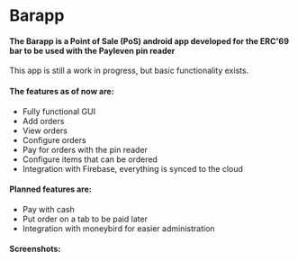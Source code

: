 Barapp
====================================
#### The Barapp is a Point of Sale (PoS) android app developed for the ERC'69 bar to be used with the Payleven pin reader

This app is still a work in progress, but basic functionality exists. 
#### The features as of now are:
- Fully functional GUI
- Add orders
- View orders
- Configure orders
- Pay for orders with the pin reader
- Configure items that can be ordered
- Integration with Firebase, everything is synced to the cloud

#### Planned features are:
- Pay with cash
- Put order on a tab to be paid later
- Integration with moneybird for easier administration

#### Screenshots:
